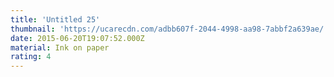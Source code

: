 ```yaml
---
title: 'Untitled 25'
thumbnail: 'https://ucarecdn.com/adbb607f-2044-4998-aa98-7abbf2a639ae/'
date: 2015-06-20T19:07:52.000Z
material: Ink on paper
rating: 4
---
```

